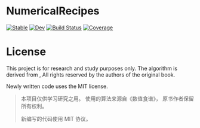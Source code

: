 # NumericalRecipes

[![Stable](https://img.shields.io/badge/docs-stable-blue.svg)](https://inkydragon.github.io/NumericalRecipes.jl/stable/)
[![Dev](https://img.shields.io/badge/docs-dev-blue.svg)](https://inkydragon.github.io/NumericalRecipes.jl/dev/)
[![Build Status](https://github.com/inkydragon/NumericalRecipes.jl/actions/workflows/CI.yml/badge.svg?branch=main)](https://github.com/inkydragon/NumericalRecipes.jl/actions/workflows/CI.yml?query=branch%3Amain)
[![Coverage](https://codecov.io/gh/inkydragon/NumericalRecipes.jl/branch/main/graph/badge.svg)](https://codecov.io/gh/inkydragon/NumericalRecipes.jl)

# License
This project is for research and study purposes only.
The algorithm is derived from <Numerical Recipes>,
All rights reserved by the authors of the original book.

Newly written code uses the MIT license.

> 本项目仅供学习研究之用。
> 使用的算法来源自《数值食谱》，
> 原书作者保留所有权利。
>
> 新编写的代码使用 MIT 协议。
